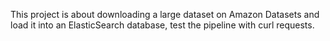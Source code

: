 This project is about downloading a large dataset on Amazon Datasets and load it into an ElasticSearch database, test the pipeline with curl requests. 
